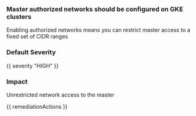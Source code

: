 
### Master authorized networks should be configured on GKE clusters

Enabling authorized networks means you can restrict master access to a fixed set of CIDR ranges

### Default Severity
{{ severity "HIGH" }}

### Impact
Unrestricted network access to the master

<!-- DO NOT CHANGE -->
{{ remediationActions }}

